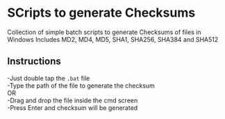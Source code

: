 # SCripts to generate Checksums
Collection of simple batch scripts to generate Checksums of files in Windows
Includes MD2, MD4, MD5, SHA1, SHA256, SHA384 and SHA512

## Instructions
-Just double tap the `.bat` file<br>
-Type the path of the file to generate the checksum<br>
    OR<br>
-Drag and drop the file inside the cmd screen<br>
-Press Enter and checksum will be generated<br>
